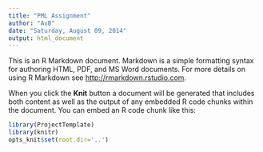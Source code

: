 ```yaml
---
title: "PML Assignment"
author: "AvB"
date: "Saturday, August 09, 2014"
output: html_document
---
```


This is an R Markdown document. Markdown is a simple formatting syntax for authoring HTML, PDF, and MS Word documents. For more details on using R Markdown see <http://rmarkdown.rstudio.com>.

When you click the **Knit** button a document will be generated that includes both content as well as the output of any embedded R code chunks within the document. You can embed an R code chunk like this:


```r
library(ProjectTemplate)
library(knitr)
opts_knit$set(root.dir='..')
```





